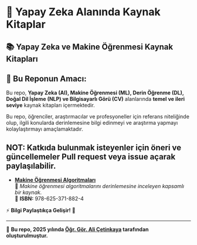 # 🚀 Yapay Zeka Alanında Kaynak Kitaplar

## 📚 Yapay Zeka ve Makine Öğrenmesi Kaynak Kitapları

## 📌 **Bu Reponun Amacı:**

Bu repo, **Yapay Zeka (AI), Makine Öğrenmesi (ML), Derin Öğrenme (DL), Doğal Dil İşleme (NLP) ve Bilgisayarlı Görü (CV)** alanlarında **temel ve ileri seviye** kaynak kitapları içermektedir.

Bu repo, öğrenciler, araştırmacılar ve profesyoneller için referans niteliğinde olup, ilgili konularda derinlemesine bilgi edinmeyi ve araştırma yapmayı kolaylaştırmayı amaçlamaktadır.

## NOT: Katkıda bulunmak isteyenler için öneri ve güncellemeler **Pull request** veya **issue açarak** paylaşılabilir.

- **[Makine Öğrenmesi Algoritmaları](https://www.nobelyayin.com/makine-ogrenmesi-algoritmalari-21633.html)**  
  📖 *Makine öğrenmesi algoritmalarını derinlemesine inceleyen kapsamlı bir kaynak.*  
  📌 **ISBN:** 978-625-371-882-4





⚡ **Bilgi Paylaştıkça Gelişir!** 🚀 

---

📌 **Bu repo, 2025 yılında [Öğr. Gör. Ali Çetinkaya](https://github.com/acetinkaya) tarafından oluşturulmuştur.**
